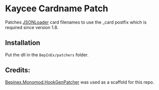 ﻿# Kaycee Cardname Patch

Patches [JSONLoader](https://github.com/MADH95/JSONLoader) card filenames to use the _card postfix which is required since version 1.8.

## Installation

Put the dll in the `BepInEx/patchers` folder.

## Credits:

[Bepinex.Monomod.HookGenPatcher](https://github.com/harbingerofme/Bepinex.Monomod.HookGenPatcher) was used as a scaffold for this repo.
